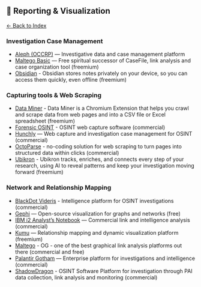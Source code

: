 ## 📝 Reporting & Visualization

[← Back to Index](../README.md)

### Investigation Case Management
- [Aleph (OCCRP)](https://data.occrp.org/) — Investigative data and case management platform
- [Maltego Basic](https://www.maltego.com/pricing/) — Free spiritual successor of CaseFile, link analysis and case organization tool (freemium)  
- [Obsidian](https://obsidian.md/) - Obsidian stores notes privately on your device, so you can access them quickly, even offline (freemium)

### Capturing tools & Web Scraping
- [Data Miner](https://dataminer.io/) - Data Miner is a Chromium Extension that helps you crawl and scrape data from web pages and into a CSV file or Excel spreadsheet (freemium)
- [Forensic OSINT](https://www.forensicosint.com/) - OSINT web capture software (commercial)
- [Hunchly](https://www.hunch.ly/) — Web capture and investigation case management for OSINT (commercial)
- [OctoParse](https://www.octoparse.com/) - no-coding solution for web scraping to turn pages into structured data within clicks (commercial)
- [Ubikron](https://www.ubikron.com/) - Ubikron tracks, enriches, and connects every step of your research, using AI to reveal patterns and keep your investigation moving forward (freemium)

### Network and Relationship Mapping
- [BlackDot Videris](https://blackdotsolutions.com/videris) - Intelligence platform for OSINT investigations (commercial)
- [Gephi](https://gephi.org/) — Open-source visualization for graphs and networks (free)
- [IBM i2 Analyst’s Notebook](https://www.ibm.com/products/i2-analyze) — Commercial link and intelligence analysis (commercial) 
- [Kumu](https://kumu.io/) — Relationship mapping and dynamic visualization platform (freemium)
- [Maltego](https://maltego.com) - OG - one of the best graphical link analysis platforms out there (commercial and free)
- [Palantir Gotham](https://www.palantir.com/gotham/) — Enterprise platform for investigations and intelligence (commercial)  
- [ShadowDragon](https://shadowdragon.io) - OSINT Software Platform for investigation through PAI data collection, link analysis and monitoring (commercial)

